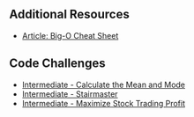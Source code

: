 ## Additional Resources

-   [Article: Big-O Cheat Sheet](https://www.bigocheatsheet.com/)

## Code Challenges

-   [Intermediate - Calculate the Mean and Mode](https://www.codecademy.com/code-challenges/code-challenge-calculate-the-mean-and-mode-javascript)
-   [Intermediate - Stairmaster](https://www.codecademy.com/code-challenges/code-challenge-stairmaster-javascript)
-   [Intermediate - Maximize Stock Trading Profit](https://www.codecademy.com/code-challenges/code-challenge-maximize-stock-trading-profit-javascript)